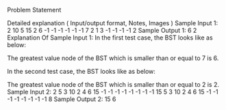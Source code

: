 

Problem Statement

<!-- -https://www.codingninjas.com/codestudio/problems/floor-from-bst_920457 -->

<!-- floor of k - The greatest value node of the BST which is smaller than or equal to  k -->
Detailed explanation ( Input/output format, Notes, Images )
Sample Input 1:
2
10 5 15 2 6 -1 -1 -1 -1 -1 -1
7
2 1 3 -1 -1 -1 -1
2
Sample Output 1:
6
2
Explanation Of Sample Input 1:
In the first test case, the BST looks like as below:

The greatest value node of the BST which is smaller than or equal to  7 is 6.

In the second test case, the BST looks like as below:

The greatest value node of the BST which is smaller than or equal to  2 is 2.
Sample Input 2:
2
5 3 10 2 4 6 15 -1 -1 -1 -1 -1 -1 -1 -1
15
5 3 10 2 4 6 15 -1 -1 -1 -1 -1 -1 -1 -1
8
Sample Output 2:
15
6